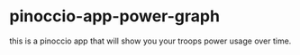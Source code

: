 pinoccio-app-power-graph
========================

this is a pinoccio app that will show you your troops power usage over time.
